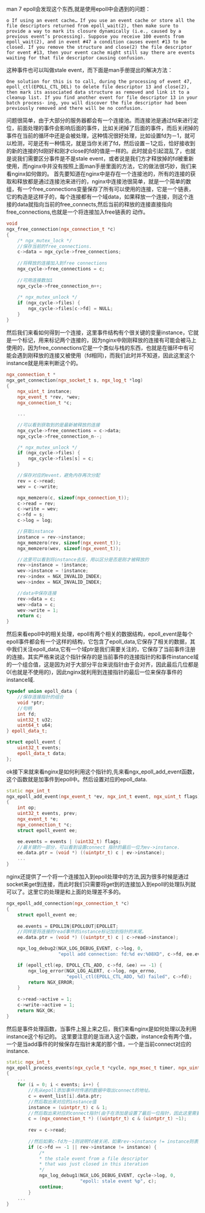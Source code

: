 man 7 epoll会发现这个东西,就是使用epoll中会遇到的问题：

`
o If using an event cache… If you use an event cache or store all the file descriptors returned from epoll_wait(2), then make sure to provide a way to mark its closure dynamically (i.e., caused by a previous event’s processing). Suppose you receive 100 events from epoll_wait(2), and in event #47 a condition causes event #13 to be closed. If you remove the structure and close(2) the file descriptor for event #13, then your event cache might still say there are events waiting for that file descriptor causing confusion.
`

这种事件也可以叫做stale event，而下面是man手册提出的解决方法：

`
One solution for this is to call, during the processing of event 47, epoll_ctl(EPOLL_CTL_DEL) to delete file descriptor 13 and close(2), then mark its associated data structure as removed and link it to a cleanup list. If you find another event for file descriptor 13 in your batch process‐ ing, you will discover the file descriptor had been previously removed and there will be no confusion.
`

问题很简单，由于大部分的服务器都会有一个连接池。而连接池是通过fd来进行定位，前面处理的事件会影响后面的事件，比如关闭掉了后面的事件，而后关闭掉的事件在当前的循环中还是会被处理，这种情况很好处理，比如设置fd为－1，就可以检测，可是还有一种情况，就是当你关闭了fd，然后设置－1之后，恰好接收到的新的连接的fd刚好和刚才close的fd的值是一样的。此时就会引起混乱了，也就是说我们需要区分事件是不是stale event，或者说是我们方才释放掉的fd被重新使用，而nginx中并没有按照上面man手册里面的方法，它的做法很巧妙，我们来看nginx如何做的。 首先要知道在nginx中是存在一个连接池的，所有的连接的获取和释放都是通过连接池来进行的，nginx中连接池很简单，就是一个简单的数组，有一个free_connections变量保存了所有可以使用的连接，它是一个链表，它的构造是这样子的，每个连接都有一个域data，如果释放一个连接，则这个连接的data就指向当前的free_connects,然后当前的释放的连接直接指向free_connections,也就是一个将连接加入free链表的 动作。
```cpp
void
ngx_free_connection(ngx_connection_t *c)
{
    /* ngx_mutex_lock */
    //保存当前的free_connections.
    c->data = ngx_cycle->free_connections;
  
    //将释放的连接加入到free connections
    ngx_cycle->free_connections = c;
  
    //可用连接数加1
    ngx_cycle->free_connection_n++;
      
    /* ngx_mutex_unlock */
    if (ngx_cycle->files) {
        ngx_cycle->files[c->fd] = NULL;
    }
}
```
然后我们来看如何得到一个连接，这里事件结构有个很关键的变量instance，它就是一个标记，用来标记两个连接的，因为nginx中刚刚释放的连接有可能会被马上使用的，因为free_connections它是一个类似与栈的东西，也就是在循环中有可能会遇到刚释放的连接又被使用（fd相同)，而我们此时并不知道，因此这里这个instance就是用来判断这个的。
```cpp
ngx_connection_t *
ngx_get_connection(ngx_socket_t s, ngx_log_t *log)
{  
	ngx_uint_t instance;
	ngx_event_t *rev, *wev;
	ngx_connection_t *c;

	...

	//可以看到获取到的是最新被释放的连接
	ngx_cycle->free_connections = c->data;
	ngx_cycle->free_connection_n--;

	/* ngx_mutex_unlock */
	if (ngx_cycle->files) { 
	    ngx_cycle->files[s] = c;
	}

	//保存对应的event，避免内存再次分配
	rev = c->read;
	wev = c->write;

	ngx_memzero(c, sizeof(ngx_connection_t));
	c->read = rev;
	c->write = wev;
	c->fd = s;
	c->log = log;

	//获取instance
	instance = rev->instance;
	ngx_memzero(rev, sizeof(ngx_event_t));
	ngx_memzero(wev, sizeof(ngx_event_t));

	//这里可以看到将instance去反，用以区分是否是刚才被释放的
	rev->instance = !instance;
	wev->instance = !instance;
	rev->index = NGX_INVALID_INDEX;
	wev->index = NGX_INVALID_INDEX;

	//data中保存连接
	rev->data = c;
	wev->data = c;
	wev->write = 1;
	return c;
}
```
然后来看epoll中的相关处理，epoll有两个相关的数据结构，epoll_event是每个epoll事件都会有一个这样的结构，它包含了epoll_data,它保存了相关的数据，其中我们关注epoll_data,它有一个域ptr是我们需要关注的，它保存了当前事件注册的连接。其实严格来说这个指针保存的是当前事件的连接指针的和事件instance域的一个组合值，这是因为对于大部分平台来说指针由于会对齐，因此最后几位都是0(也就是不使用的)，因此nginx就利用到连接指针的最后一位来保存事件的instance域.
```cpp
typedef union epoll_data {
	//保存连接指针的组合
	void *ptr;
	//句柄
	int fd;
	uint32_t u32;
	uint64_t u64;
} epoll_data_t;

struct epoll_event {
	uint32_t events;
	epoll_data_t data;
};
```
ok接下来就来看nginx是如何利用这个指针的,先来看ngx_epoll_add_event函数，这个函数就是加事件到epoll中。然后设置对应的epoll_data.
```cpp
static ngx_int_t
ngx_epoll_add_event(ngx_event_t *ev, ngx_int_t event, ngx_uint_t flags)
{
	int op;
	uint32_t events, prev;
	ngx_event_t *e;
	ngx_connection_t *c;
	struct epoll_event ee;

	ee.events = events | (uint32_t) flags;
	//最关键的一部分，可以看到设置connect 指针的最后一位为ev->instance.
	ee.data.ptr = (void *) ((uintptr_t) c | ev->instance);
	...
}
```
nginx还提供了一个将一个连接加入到epoll处理中的方法,因为很多时候是通过socket来get到连接，而此时我们只需要将get到的连接加入到epoll的处理队列就可以了。这里它的处理是和上面的处理差不多的。
```cpp
ngx_epoll_add_connection(ngx_connection_t *c)
{
	struct epoll_event ee;
	
	ee.events = EPOLLIN|EPOLLOUT|EPOLLET;
	//同样是将连接的read事件的instance标记加到指针的末尾。
	ee.data.ptr = (void *) ((uintptr_t) c | c->read->instance);

	ngx_log_debug2(NGX_LOG_DEBUG_EVENT, c->log, 0,           
				   "epoll add connection: fd:%d ev:%08XD", c->fd, ee.events);

	if (epoll_ctl(ep, EPOLL_CTL_ADD, c->fd, &ee) == -1) {
		ngx_log_error(NGX_LOG_ALERT, c->log, ngx_errno,            
					  "epoll_ctl(EPOLL_CTL_ADD, %d) failed", c->fd);
		return NGX_ERROR;
	}
	
	c->read->active = 1;
	c->write->active = 1;
	return NGX_OK;
}
```
然后是事件处理函数，当事件上报上来之后，我们来看nginx是如何处理以及利用instance这个标记的。 这里要注意的是当进入这个函数，instance会有两个值，一个是当add事件的时候保存在指针末尾的那个值，一个是当前connect对应的instance.
```cpp
static ngx_int_t
ngx_epoll_process_events(ngx_cycle_t *cycle, ngx_msec_t timer, ngx_uint_t flags)
{
	...  
	for (i = 0; i < events; i++) {
		//先从epoll添加事件时传递的数据中取出connect的地址。
		c = event_list[i].data.ptr;
		//然后取出来对应的instance值
		instance = (uintptr_t) c & 1;
		//然后取出来对应的connect指针(由于在添加是设置了最后一位指针，因此这里需要屏蔽掉最后一位).
		c = (ngx_connection_t *) ((uintptr_t) c & (uintptr_t) ~1);
	
		rev = c->read;
	
		//然后如果c-fd为－1则说明fd被关闭，如果rev->instance != instance则表示当前的fd已经被重新使用过了，也就是说这个event已经是stale的了，所以跳过这个事件，然后进行下一个
		if (c->fd == -1 || rev->instance != instance) {
			/*       
			* the stale event from a file descriptor         
			* that was just closed in this iteration     
			*/
			ngx_log_debug1(NGX_LOG_DEBUG_EVENT, cycle->log, 0,              
						   "epoll: stale event %p", c);           
			continue;
		}
	...
}
```